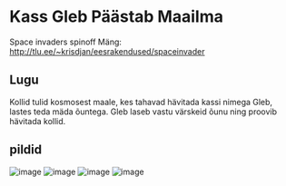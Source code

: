 # Kass Gleb Päästab Maailma
Space invaders spinoff
Mäng: http://tlu.ee/~krisdjan/eesrakendused/spaceinvader
## Lugu
Kollid tulid kosmosest maale, kes tahavad hävitada kassi nimega Gleb, lastes teda mäda õuntega. Gleb laseb vastu värskeid õunu ning proovib hävitada kollid.
## pildid
![image](https://github.com/krisdjan/spaceinvader/assets/146323487/a3bc1483-f761-4499-8f59-0e216c3bec4d)
![image](https://github.com/krisdjan/spaceinvader/assets/146323487/2a844bee-4370-45e8-a2d2-a4b822df4dff)
![image](https://github.com/krisdjan/spaceinvader/assets/146323487/80c51a01-560a-444d-ab13-590acae81a7a)
![image](https://github.com/krisdjan/spaceinvader/assets/146323487/21256faf-7e34-40cb-aed5-f77e5b368d33)
